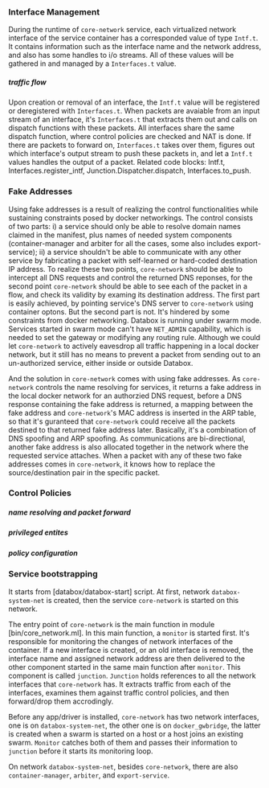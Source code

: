 ### Interface Management
During the runtime of `core-network` service, each virtualized network interface of the
service container has a corresponded value of type `Intf.t`. It contains information such
as the interface name and the network address, and also has some handles to i/o streams.
All of these values will be gathered in and managed by a `Interfaces.t` value.
##### traffic flow
Upon creation or removal of an interface, the `Intf.t` value will be registered or deregistered with `Interfaces.t`.
When packets are avaiable from an input stream of an interface, it's `Interfaces.t` that extracts them out and calls on
dispatch functions with these packets. All interfaces share the same dispatch function, where control policies are checked
and NAT is done. If there are packets to forward on, `Interfaces.t` takes over them, figures out which interface's
output stream to push these packets in, and let a `Intf.t` values handles the output of a packet.
Related code blocks: Intf.t, Interfaces.register_intf, Junction.Dispatcher.dispatch, Interfaces.to_push.

### Fake Addresses
Using fake addresses is a result of realizing the control functionalities while sustaining constraints posed by docker networkings.
The control consists of two parts: i) a service should only be able to resolve domain names claimed in the manifest,
plus names of needed system components (container-manager and arbiter for all the cases, some also includes
export-service); ii) a service shouldn't be able to communicate with any other service by fabricating a packet with self-learned
or hard-coded destination IP address. To realize these two points, `core-network` should be able to intercept all DNS
requests and control the returned DNS reponses, for the second point `core-network` should be able to see each of the packet in a flow,
and check its validity by examing its destination address.
The first part is easily achieved, by pointing service's DNS server to `core-network` using container optons.
But the second part is not. It's hindered by some constraints from docker networking.
Databox is running under swarm mode. Services started in swarm mode can't have `NET_ADMIN`
capability, which is needed to set the gateway or modifying any routing rule. Although we could let `core-network` to actively eavesdrop
all traffic happening in a local docker network, but it still has no means to prevent a packet from sending out to an un-authorized
service, either inside or outside Databox.

And the solution in `core-network` comes with using fake addresses.
As `core-network` controls the name resolving for services, it returns a fake address in the local docker network for
an authorzied DNS request, before a DNS response containing the fake address is returned, a mapping between the fake address
and `core-network`'s MAC address is inserted in the ARP table, so that it's guranteed that `core-network` could receive all the packets
destined to that returned fake address later. Basically, it's a combination of DNS spoofing and ARP spoofing.
As communications are bi-directional, another fake address is also allocated together in the network where the requested service attaches.
When a packet with any of these two fake addresses comes in `core-network`, it knows how to replace the source/destination pair in the
specific packet.


### Control Policies
##### name resolving and packet forward
##### privileged entites
##### policy configuration


### Service bootstrapping
It starts from [databox/databox-start] script. At first, network `databox-system-net` is created,
then the service `core-network` is started on this network.

The entry point of `core-network` is the main function in module [bin/core_network.ml]. In this main
function, a `monitor` is started first. It's responsible for monitoring the changes of network
interfaces of the container. If a new interface is created, or an old interface is removed, the interface
name and assigned network address are then delivered to the other component started in the same main
function after `monitor`. This component is called `junction`. `Junction` holds references to all the
network interfaces that `core-network` has. It extracts traffic from each of the interfaces, examines
them against traffic control policies, and then forward/drop them accrodingly.

Before any app/driver is installed, `core-network` has two network interfaces, one is on `databox-system-net`,
the other one is on `docker_gwbridge`, the latter is created when a swarm is started on a host or a host joins an existing swarm. `Monitor` catches both of them and passes their information to `junction` before it
starts its monitoring loop.

On network `databox-system-net`, besides `core-network`, there are also `container-manager`, `arbiter`, and
`export-service`.
